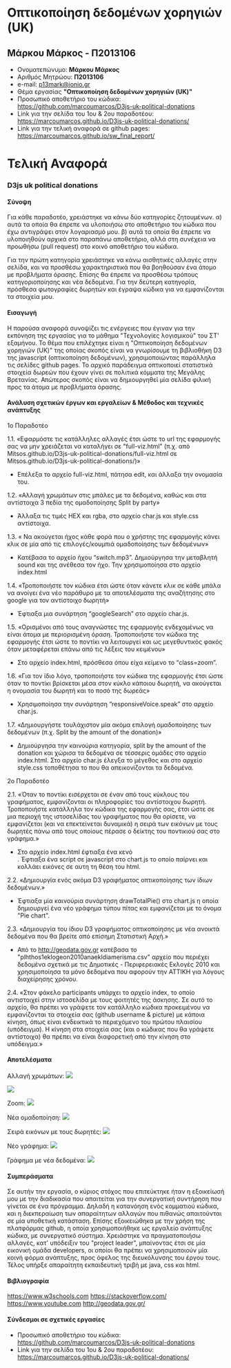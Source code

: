 # Οπτικοποίηση δεδομένων χορηγιών (UK)
## Μάρκου Μάρκος - Π2013106

*  Ονοματεπώνυμο: **Μάρκου Μάρκος**
*  Αριθμός Μητρώου: **Π2013106**
*  e-mail: p13mark@ionio.gr
*  Θέμα εργασίας **"Οπτικοποίηση δεδομένων χορηγιών (UK)"**
*  Προσωπικό αποθετήριο του κώδικα: https://github.com/marcoumarcos/D3js-uk-political-donations
*  Link για την σελίδα του 1ου & 2ου παραδοτέου: https://marcoumarcos.github.io/D3js-uk-political-donations/
*  Link για την τελική αναφορά σε github pages: https://marcoumarcos.github.io/sw_final_report/

# Τελική Αναφορά

### D3js uk political donations

#### Σύνοψη

Για κάθε παραδοτέο, χρειάστηκε να κάνω δύο κατηγορίες ζητουμένων.
α) αυτά τα οποία θα έπρεπε να υλοποιήσω στο αποθετήριο του κώδικα που έχω αντιγράψει στον λογαριασμό μου.
β) αυτά τα οποία θα έπρεπε να υλοποιηθούν αρχικά στο παραπάνω αποθετήριο, αλλά στη συνέχεια να προωθήσω (pull request) στο κοινό αποθετήριο του κώδικα.

Για την πρώτη κατηγορία χρειάστηκε να κάνω αισθητικές αλλαγές στην σελίδα, και να προσθέσω χαρακτηριστικά που θα βοηθούσαν ένα άτομο με προβλήματα όρασης. Επίσης θα έπρεπε να προσθέσω τρόπους κατηγοριοποίησης και νέα δεδομένα.
Για την δεύτερη κατηγορία, πρόσθεσα φωτογραφίες δωρητών και έγραψα κώδικα για να εμφανίζονται τα στοιχεία μου.

#### Εισαγωγή

Η παρούσα αναφορά συνοψίζει τις ενέργειες που έγιναν για την εκπόνηση της εργασίας για το μάθημα "Τεχνολογίες λογισμικού" του ΣΤ' εξαμήνου. Το θέμα που επιλέχτηκε είναι η "Οπτικοποίηση δεδομένων χορηγιών (UK)" της οποίας σκοπός είναι να γνωρίσουμε τη βιβλιοθήκη D3 της javascript (οπτικοποίηση δεδομένων), χρησιμοποιώντας παράλληλα τις σελίδες github pages. Το αρχικό παράδειγμα οπτικοποιεί στατιστικά στοιχεία δωρεών που έχουν γίνει σε πολιτικά κόμματα της Μεγάλης Βρετανίας. Απώτερος σκοπός είναι να δημιουργηθεί μία σελίδα φιλική προς τα άτομα με προβλήματα όρασης.

#### Ανάλυση σχετικών έργων και εργαλείων & Μέθοδος και τεχνικές ανάπτυξης

1ο Παραδοτέο

1.1.	«Εφαρμόστε τις κατάλληλες αλλαγές έτσι ώστε το url της εφαρμογής σας να μην χρειάζεται να καταλήγει σε "full-viz.html" (π.χ. από Mitsos.github.io/D3js-uk-political-donations/full-viz.html σε Mitsos.github.io/D3js-uk-political-donations/)»
  - Επέλεξα το αρχείο full-viz.html, πάτησα edit, και άλλαξα την ονομασία του.

1.2.	«Αλλαγή χρωμάτων στις μπάλες με τα δεδομένα, καθώς και στα αντίστοιχα 3 πεδία της ομαδοποίησης Split by party»
  - Άλλαξα τις τιμές HEX και rgba, στο αρχείο char.js και style.css αντίστοιχα.

1.3.	« Να ακούγεται ήχος κάθε φορά που ο χρήστης της εφαρμογής κάνει κλικ σε μία από τις επιλογές/κουμπιά ομαδοποίησης των δεδομένων»
  - Κατέβασα το αρχείο ήχου “switch.mp3”. Δημιούργησα την μεταβλητή sound και της ανέθεσα τον ήχο. Την χρησιμοποίησα στο αρχείο       index.html

1.4.	«Τροποποιήστε τον κώδικα έτσι ώστε όταν κάνετε κλικ σε κάθε μπάλα να ανοίγει ένα νέο παράθυρο με τα αποτελέσματα της αναζήτησης στο google για τον αντίστοιχο δωρητή»
  - Έφτιαξα μια συνάρτηση “googleSearch” στο αρχείο char.js.

1.5.	«Ορισμένοι από τους αναγνώστες της εφαρμογής ενδεχομένως να είναι άτομα με περιορισμένη όραση. Τροποποιήστε τον κώδικα της εφαρμογής έτσι ώστε το ποντίκι να λειτουργεί και ως μεγεθυντικός φακός όταν μεταφέρεται επάνω από τις λέξεις του κειμένου»
  - Στο αρχείο index.html, πρόσθεσα όπου είχα κείμενο το “class=zoom”.

1.6.	«Για τον ίδιο λόγο, τροποποιήστε τον κώδικα της εφαρμογής έτσι ώστε όταν το ποντίκι βρίσκεται μέσα στον κύκλο κάποιου δωρητή, να ακούγεται η ονομασία του δωρητή και το ποσό της δωρεάς»
  - Χρησιμοποίησα την συνάρτηση “responsiveVoice.speak” στο αρχείο char.js.

1.7.	«Δημιουργήστε τουλάχιστον μία ακόμα επιλογή ομαδοποίησης των δεδομένων (π.χ. Split by the amount of the donation)»
  - Δημιούργησα την καινούρια κατηγορία, split by the amount of the donation και χώρισα τα δεδομένα σε τέσσερις ομάδες στο αρχείο  index.html. Στο αρχείο char.js έλεγξα το μέγεθος και στο αρχείο style.css τοποθέτησα το που θα απεικονίζονται τα δεδομένα.
  
2ο Παραδοτέο
  
2.1. «Όταν το ποντίκι εισέρχεται σε έναν από τους κύκλους του γραφήματος, εμφανίζονται οι πληροφορίες του αντίστοιχου δωρητή. Τροποποιήστε κατάλληλα τον κώδικα της εφαρμογής σας, έτσι ώστε σε μια περιοχή της ιστοσελίδας του γραφήματος που θα ορίσετε, να εμφανίζεται (και να επεκτείνεται δυναμικά) η σειρά των εικόνων με τους δωρητές πάνω από τους οποίους πέρασε ο δείκτης του ποντικιού σας στο γράφημα.»
  - Στο αρχείο index.html έφτιαξα ένα κενό <div id="mouse-visits"></div>. Έφτιαξα ένα script σε javascript στο chart.js το οποίο παίρνει και κολλάει εικόνες σε αυτη τη θέση του html.

2.2. «Δημιουργία ενός ακόμα D3 γραφήματος οπτικοποίησης των ίδιων δεδομένων.»
  - Έφτιαξα μία καινούρια συνάρτηση drawTotalPie() στο chart.js η οποία δημιουργεί ένα νέο γράφημα τύπου πίτας και εμφανίζεται με το όνομα "Pie chart".
 
2.3. «Δημιουργία του ίδιου D3 γραφήματος οπτικοποίησης με νέα ανοικτά δεδομένα που θα βρείτε από επίσημη Στατιστική Αρχή.»
  - Από το http://geodata.gov.gr κατέβασα το "plhthos1eklogeon2010anaekldiamerisma.csv" αρχείο που περιέχει δεδομένα σχετικά με τις Δημοτικές - Περιφερειακές Εκλογές 2010 και χρησιμοποίησα τα μόνο δεδομένα που αφορούν την ΑΤΤΙΚΗ για λόγους διαχείρησης χρόνου. 
 
2.4. «Στον φάκελο participants υπάρχει το αρχείο index, το οποίο αντιστοιχεί στην ιστοσελίδα με τους φοιτητές της άσκησης. Σε αυτό το αρχείο, θα πρέπει να γράψετε τον κατάλληλο κώδικα προκειμένου να εμφανίζονται τα στοιχεία σας (github username & picture) με κάποια κίνηση, όπως είναι ενδεικτικά το περιεχόμενο του πρώτου πλαισίου (υπόδειγμα). Η κίνηση στα στοιχεία σας (και ο κώδικας που θα γράψετε αντίστοιχα) θα πρέπει να είναι διαφορετική από την κίνηση στο υπόδειγμα.»

#### Αποτελέσματα

Αλλαγή χρωμάτων:
<img src="https://i.imgur.com/KcoUAzx.png"/> 

<img src="https://i.imgur.com/riwZAiS.png"/> 

Zoom:
<img src="https://i.imgur.com/TN5N1MY.png"/> 

Νέα ομαδοποίηση:
<img src="https://i.imgur.com/638KCW2.png"/> 

Σειρά εικόνων με τους δωρητές:
<img src="https://i.imgur.com/MaZIiMq.png"/> 

Νέο γράφημα:
<img src="https://i.imgur.com/swAhKiN.png"/> 

Γράφημα με νέα δεδομένα:
<img src="https://i.imgur.com/YDqNY8C.png"/> 

#### Συμπεράσματα

Σε αυτήν την εργασία, ο κύριος στόχος που επιτεύκτηκε ήταν η εξοικείωσή μου με την διαδικασία που απαιτείται για την συνεργατική συντήρηση που γίνεται σε ένα πρόγραμμα. Δηλαδή η κατανόηση ενός κομματιού κώδικα, και η διεκπεραίωση των απαραίτητων αλλαγών που πιθανώς απαιτούνται σε μία υποθετική κατάσταση. Επίσης εξοικειώθηκα με την χρήση της πλατφόρμας github, η οποία χρησιμοποιήθηκε ως εργαλείο ανάπτυξης κώδικα, με συνεργατικό σύστημα. Χρειάστηκε να πραγματοποιήσω αλλαγές, κατ' υπόδειξιν του "project leader", μπαίνοντας έτσι σε μία εικονική ομάδα developers, οι οποίοι θα πρέπει να χρησιμοποιούν μία κοινή φόρμα ανάπτυξης, προς όφελος της διευκόλυνσης του έργου τους. Τέλος υπήρξε απαραίτητη εκπαιδευτική τριβή με java, css και html.

#### Βιβλιογραφία

https://www.w3schools.com
https://stackoverflow.com/
https://www.youtube.com
http://geodata.gov.gr/

#### Σύνδεσμοι σε σχετικές εργασίες

*  Προσωπικό αποθετήριο του κώδικα: https://github.com/marcoumarcos/D3js-uk-political-donations
*  Link για την σελίδα του 1ου & 2ου παραδοτέου: https://marcoumarcos.github.io/D3js-uk-political-donations/
